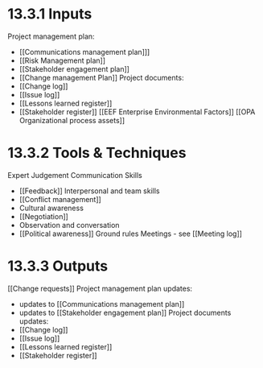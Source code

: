 # 13.3.1 Inputs
Project management plan:
* [[Communications management plan]]]
* [[Risk Management plan]]
* [[Stakeholder engagement plan]]
* [[Change management Plan]]
Project documents:
* [[Change log]]
* [[Issue log]]
* [[Lessons learned register]]
* [[Stakeholder register]]
[[EEF Enterprise Environmental Factors]]
[[OPA Organizational process assets]]
# 13.3.2 Tools & Techniques
Expert Judgement
Communication Skills
* [[Feedback]]
Interpersonal and team skills
* [[Conflict management]]
* Cultural awareness
* [[Negotiation]]
* Observation and conversation
* [[Political awareness]]
Ground rules
Meetings - see [[Meeting log]]

# 13.3.3 Outputs
[[Change requests]]
Project management plan updates:
* updates to [[Communications management plan]]
* updates to [[Stakeholder engagement plan]]
Project documents updates:
* [[Change log]]
* [[Issue log]]
* [[Lessons learned register]]
* [[Stakeholder register]]


